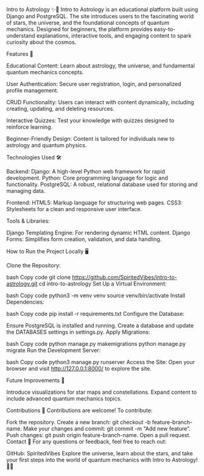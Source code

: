 Intro to Astrology ✨🌌
Intro to Astrology is an educational platform built using Django and PostgreSQL. The site introduces users to the fascinating world of stars, the universe, and the foundational concepts of quantum mechanics. Designed for beginners, the platform provides easy-to-understand explanations, interactive tools, and engaging content to spark curiosity about the cosmos.

Features 🚀

Educational Content: Learn about astrology, the universe, and fundamental quantum mechanics concepts.

User Authentication: Secure user registration, login, and personalized profile management.

CRUD Functionality: Users can interact with content dynamically, including creating, updating, and deleting resources.

Interactive Quizzes: Test your knowledge with quizzes designed to reinforce learning.

Beginner-Friendly Design: Content is tailored for individuals new to astrology and quantum physics.


Technologies Used 🛠

Backend:
Django: A high-level Python web framework for rapid development.
Python: Core programming language for logic and functionality.
PostgreSQL: A robust, relational database used for storing and managing data.

Frontend:
HTML5: Markup language for structuring web pages.
CSS3: Stylesheets for a clean and responsive user interface.



Tools & Libraries:

Django Templating Engine: For rendering dynamic HTML content.
Django Forms: Simplifies form creation, validation, and data handling.



How to Run the Project Locally 🖥️

Clone the Repository:

bash
Copy code
git clone https://github.com/SpiritedVibes/intro-to-astrology.git
cd intro-to-astrology
Set Up a Virtual Environment:

bash
Copy code
python3 -m venv venv
source venv/bin/activate
Install Dependencies:

bash
Copy code
pip install -r requirements.txt
Configure the Database:

Ensure PostgreSQL is installed and running.
Create a database and update the DATABASES settings in settings.py.
Apply Migrations:

bash
Copy code
python manage.py makemigrations
python manage.py migrate
Run the Development Server:

bash
Copy code
python3 manage.py runserver
Access the Site:
Open your browser and visit http://127.0.0.1:8000/ to explore the site.

Future Improvements 🌟

Introduce visualizations for star maps and constellations.
Expand content to include advanced quantum mechanics topics.


Contributions 🤝
Contributions are welcome! To contribute:

Fork the repository.
Create a new branch: git checkout -b feature-branch-name.
Make your changes and commit: git commit -m "Add new feature".
Push changes: git push origin feature-branch-name.
Open a pull request.
Contact 📧
For any questions or feedback, feel free to reach out:

GitHub: SpiritedVibes
Explore the universe, learn about the stars, and take your first steps into the world of quantum mechanics with Intro to Astrology! 🌌✨

